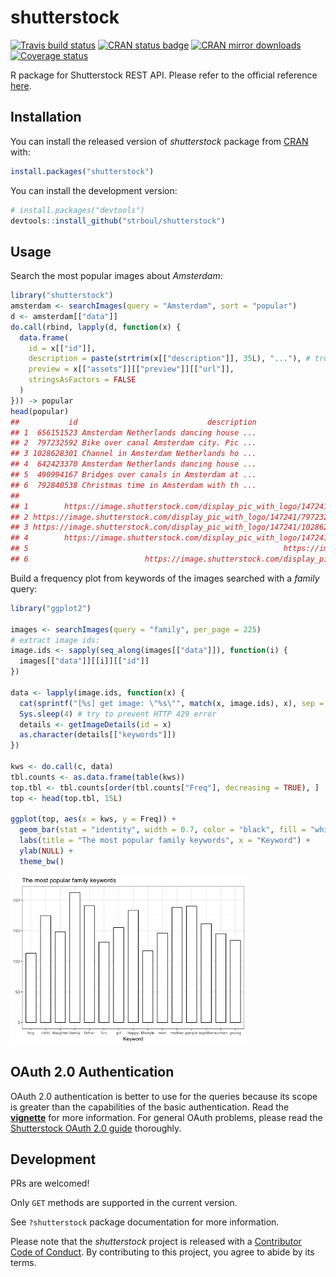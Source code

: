 
<!-- README.md is generated from README.Rmd. Please edit that file -->

# shutterstock

[![Travis build
status](https://travis-ci.org/strboul/shutterstock-r.svg?branch=master)](https://travis-ci.org/strboul/shutterstock-r)
[![CRAN status
badge](https://www.r-pkg.org/badges/version/shutterstock)](https://cran.r-project.org/package=shutterstock)
[![CRAN mirror
downloads](https://cranlogs.r-pkg.org/badges/shutterstock)](https://www.r-pkg.org/pkg/shutterstock)
[![Coverage
status](https://codecov.io/gh/strboul/shutterstock-r/branch/master/graph/badge.svg)](https://codecov.io/github/strboul/shutterstock-r?branch=master)

R package for Shutterstock REST API. Please refer to the official
reference [here](https://api-reference.shutterstock.com/).

## Installation

You can install the released version of *shutterstock* package from
[CRAN](https://cran.r-project.org/package=shutterstock) with:

``` r
install.packages("shutterstock")
```

You can install the development version:

``` r
# install.packages("devtools")
devtools::install_github("strboul/shutterstock")
```

## Usage

Search the most popular images about *Amsterdam*:

``` r
library("shutterstock")
amsterdam <- searchImages(query = "Amsterdam", sort = "popular")
d <- amsterdam[["data"]]
do.call(rbind, lapply(d, function(x) {
  data.frame(
    id = x[["id"]],
    description = paste(strtrim(x[["description"]], 35L), "..."), # truncate description field
    preview = x[["assets"]][["preview"]][["url"]],
    stringsAsFactors = FALSE
  )
})) -> popular
head(popular)
##           id                             description
## 1  656151523 Amsterdam Netherlands dancing house ...
## 2  797232592 Bike over canal Amsterdam city. Pic ...
## 3 1028628301 Channel in Amsterdam Netherlands ho ...
## 4  642423370 Amsterdam Netherlands dancing house ...
## 5  490994167 Bridges over canals in Amsterdam at ...
## 6  792840538 Christmas time in Amsterdam with th ...
##                                                                                                                                                                                              preview
## 1        https://image.shutterstock.com/display_pic_with_logo/147241/656151523/stock-photo-amsterdam-netherlands-dancing-houses-over-river-amstel-landmark-in-old-european-city-spring-656151523.jpg
## 2 https://image.shutterstock.com/display_pic_with_logo/147241/797232592/stock-photo-bike-over-canal-amsterdam-city-picturesque-town-landscape-in-netherlands-with-view-on-river-amstel-797232592.jpg
## 3 https://image.shutterstock.com/display_pic_with_logo/147241/1028628301/stock-photo-channel-in-amsterdam-netherlands-houses-river-amstel-landmark-old-european-city-spring-landscape-1028628301.jpg
## 4        https://image.shutterstock.com/display_pic_with_logo/147241/642423370/stock-photo-amsterdam-netherlands-dancing-houses-over-river-amstel-landmark-in-old-european-city-spring-642423370.jpg
## 5                                                         https://image.shutterstock.com/display_pic_with_logo/234100/490994167/stock-photo-bridges-over-canals-in-amsterdam-at-autumn-490994167.jpg
## 6                          https://image.shutterstock.com/display_pic_with_logo/5675/792840538/stock-photo-christmas-time-in-amsterdam-with-the-rijksmuseum-in-netherlands-at-twilight-792840538.jpg
```

Build a frequency plot from keywords of the images searched with a
*family* query:

``` r
library("ggplot2")

images <- searchImages(query = "family", per_page = 225)
# extract image ids:
image.ids <- sapply(seq_along(images[["data"]]), function(i) {
  images[["data"]][[i]][["id"]]
})

data <- lapply(image.ids, function(x) {
  cat(sprintf("[%s] get image: \"%s\"", match(x, image.ids), x), sep = "\n")
  Sys.sleep(4) # try to prevent HTTP 429 error
  details <- getImageDetails(id = x)
  as.character(details[["keywords"]])
})

kws <- do.call(c, data)
tbl.counts <- as.data.frame(table(kws))
top.tbl <- tbl.counts[order(tbl.counts["Freq"], decreasing = TRUE), ]
top <- head(top.tbl, 15L)

ggplot(top, aes(x = kws, y = Freq)) +
  geom_bar(stat = "identity", width = 0.7, color = "black", fill = "white") +
  labs(title = "The most popular family keywords", x = "Keyword") +
  ylab(NULL) +
  theme_bw()
```

<img src="man/figures/README-plot-1.png" width="75%" height="75%" />

## OAuth 2.0 Authentication

OAuth 2.0 authentication is better to use for the queries because its
scope is greater than the capabilities of the basic authentication. Read
the
[**vignette**](https://cran.r-project.org/web/packages/shutterstock/vignettes/oauth-authentication.html)
for more information. For general OAuth problems, please read the
[Shutterstock OAuth 2.0
guide](https://api-reference.shutterstock.com/#authentication-oauth-authentication-h2)
thoroughly.

## Development

PRs are welcomed\!

Only `GET` methods are supported in the current version.

See `?shutterstock` package documentation for more information.

Please note that the *shutterstock* project is released with a
[Contributor Code of Conduct](CODE_OF_CONDUCT.md). By contributing to
this project, you agree to abide by its terms.
